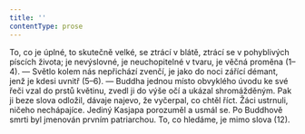 ```yaml
---
title: ''
contentType: prose
---
```


<section>

To, co je úplné, to skutečně velké, se ztrácí v blátě, ztrácí se v pohyblivých píscích života; je nevýslovné, je neuchopitelné v tvaru, je věčná proměna (1–4). — Světlo kolem nás nepřichází zvenčí, je jako do noci zářící démant, jenž je kdesi uvnitř (5–6). — Buddha jednou místo obvyklého úvodu ke své řeči vzal do prstů květinu, zvedl ji do výše očí a ukázal shromážděným. Pak ji beze slova odložil, dávaje najevo, že vyčerpal, co chtěl říct. Žáci ustrnuli, ničeho nechápajíce. Jediný Kasjapa porozuměl a usmál se. Po Buddhově smrti byl jmenován prvním patriarchou. To, co hledáme, je mimo slova (12).

</section>
